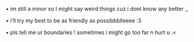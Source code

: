 • im still a minor so I might say weird things cuz i dont know any better ,,


• i'll try my best to be as friendly as possibbblleeee :3



• pls tell me ur boundaries ! sometimes i might go too far n hurt u :<
